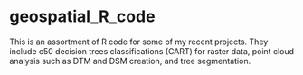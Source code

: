# geospatial_R_code
This is an assortment of R code for some of my recent projects. They include c50 decision trees classifications (CART) for raster data, point cloud analysis such as DTM and DSM creation, and tree segmentation. 
